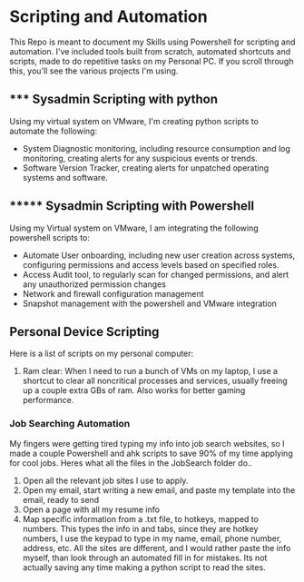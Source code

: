 # Scripting and Automation

This Repo is meant to document my Skills using Powershell for scripting and automation. I've included tools built from scratch, automated shortcuts and scripts, made to do repetitive tasks on my Personal PC. If you scroll through this, you'll see the various projects I'm using.

## *** Sysadmin Scripting with python
Using my virtual system on VMware, I'm creating python scripts to automate the following:
- System Diagnostic monitoring, including resource consumption and log monitoring, creating alerts for any suspicious events or trends.
- Software Version Tracker, creating alerts for unpatched operating systems and software.


## ***** Sysadmin Scripting with Powershell
Using my Virtual system on VMware, I am integrating the following powershell scripts to:
- Automate User onboarding, including new user creation across systems, configuring permissions and access levels based on specified roles.
- Access Audit tool, to regularly scan for changed permissions, and alert any unauthorized permission changes
- Network and firewall configuration management
- Snapshot management with the powershell and VMware integration

## Personal Device Scripting

Here is a list of scripts on my personal computer:
1. Ram clear: 
When I need to run a bunch of VMs on my laptop, I use a shortcut to clear all noncritical processes and services, usually freeing up a couple extra GBs of ram.
Also works for better gaming performance.


### Job Searching Automation

My fingers were getting tired typing my info into job search websites, so I made a couple Powershell and ahk scripts to save 90% of my time applying for cool jobs. Heres what all the files in the JobSearch folder do..

1. Open all the relevant job sites I use to apply.
2. Open my email, start writing a new email, and paste my template into the email, ready to send
3. Open a page with all my resume info
4. Map specific information from a .txt file, to hotkeys, mapped to numbers. This types the info in and tabs, since they are hotkey numbers, I use the keypad to type in my name, email, phone number, address, etc. All the sites are different, and I would rather paste the info myself, than look through an automated fill in for mistakes. Its not actually saving any time making a python script to read the sites.
